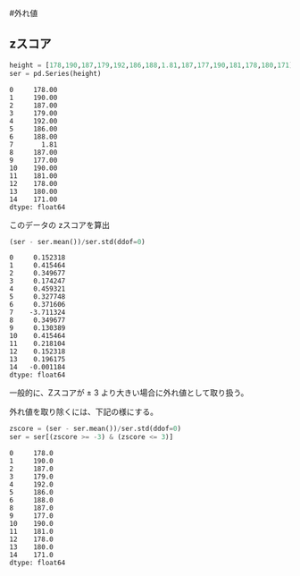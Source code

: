 #外れ値
## zスコア
``` Python
height = [178,190,187,179,192,186,188,1.81,187,177,190,181,178,180,171]
ser = pd.Series(height)
```

```
0     178.00
1     190.00
2     187.00
3     179.00
4     192.00
5     186.00
6     188.00
7       1.81
8     187.00
9     177.00
10    190.00
11    181.00
12    178.00
13    180.00
14    171.00
dtype: float64
```
このデータの zスコアを算出
``` Python
(ser - ser.mean())/ser.std(ddof=0)
```
```
0     0.152318
1     0.415464
2     0.349677
3     0.174247
4     0.459321
5     0.327748
6     0.371606
7    -3.711324
8     0.349677
9     0.130389
10    0.415464
11    0.218104
12    0.152318
13    0.196175
14   -0.001184
dtype: float64
```
一般的に、Zスコアが ± 3 より大きい場合に外れ値として取り扱う。

外れ値を取り除くには、下記の様にする。

``` Python
zscore = (ser - ser.mean())/ser.std(ddof=0)
ser = ser[(zscore >= -3) & (zscore <= 3)]
```
```
0     178.0
1     190.0
2     187.0
3     179.0
4     192.0
5     186.0
6     188.0
8     187.0
9     177.0
10    190.0
11    181.0
12    178.0
13    180.0
14    171.0
dtype: float64
```

